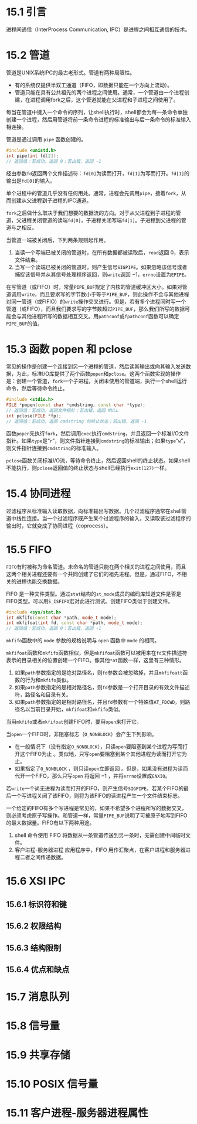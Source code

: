 # 15.1 引言
进程间通信（InterProcess Communication, IPC）是进程之间相互通信的技术。<br>
# 15.2 管道
管道是UNIX系统IPC的最古老形式。管道有两种局限性。<br>
* 有的系统仅提供半双工通道（FIFO，即数据只能在一个方向上流动）。<br>
* 管道只能在具有公共祖先的两个进程之间使用。通常，一个管道由一个进程创建，在进程调用fork之后，这个管道就能在父进程和子进程之间使用了。<br>

每当在管道中键入一个命令的序列，让shell执行时，shell都会为每一条命令单独创建一个进程，然后用管道将前一条命令进程的标准输出与后一条命令的标准输入相连接。<br>

管道是通过调用 `pipe` 函数创建的。<br>
```c++
#include <unistd.h>
int pipe(int fd[2]);
// 返回值：若成功，返回 0；若出错，返回 -1
```
经由参数`fd`返回两个文件描述符：`fd[0]`为读而打开，`fd[1]`为写而打开。`fd[1]`的输出是`fd[0]`的输入。<br>

单个进程中的管道几乎没有任何用处。通常，进程会先调用`pipe`，接着`fork`，从而创建从父进程到子进程的IPC通道。<br>

`fork`之后做什么取决于我们想要的数据流的方向。对于从父进程到子进程的管道，父进程关闭管道的读端`fd[0]`，子进程关闭写端`fd[1]`。子进程到父进程的管道与之相反。<br>

当管道一端被关闭后，下列两条规则起作用。<br>
1. 当读一个写端已被关闭的管道时，在所有数据都被读取后，`read`返回 0，表示文件结束。<br>
2. 当写一个读端已被关闭的管道时，则产生信号`SIGPIPE`。如果忽略该信号或者捕捉该信号并从其信号处理程序返回，则`write`返回 −1，`errno`设置为`EPIPE`。<br>

在写管道（或FIFO）时，常量`PIPE_BUF`规定了内核的管道缓冲区大小。如果对管道调用`write`，而且要求写的字节数小于等于`PIPE_BUF`，则此操作不会与其他进程对同一管道（或FIFIO）的`write`操作交叉进行。但是，若有多个进程同时写一个管道（或FIFO），而且我们要求写的字节数超过`PIPE_BUF`，那么我们所写的数据可能会与其他进程所写的数据相互交叉。用`pathconf`或`fpathconf`函数可以确定`PIPE_BUF`的值。<br>
# 15.3 函数 popen 和 pclose
常见的操作是创建一个连接到另一个进程的管道，然后读其输出或向其输入发送数据，为此，标准I/O库提供了两个函数`popen`和`pclose`。这两个函数实现的操作是：创建一个管道，`fork`一个子进程，关闭未使用的管道端，执行一个shell运行命令，然后等待命令终止。<br>
```c++
#include <stdio.h>
FILE *popen(const char *cmdstring, const char *type);
// 返回值：若成功，返回文件指针；若出错，返回 NULL
int pclose(FILE *fp);
// 返回值：若成功，返回 cmdstring 的终止状态；若出错，返回 -1
```
函数`popen`先执行`fork`，然后调用`exec`执行`cmdstring`，并且返回一个标准I/O文件指针。如果`type`是“`r`”，则文件指针连接到`cmdstring`的标准输出；如果`type`“`w`”，则文件指针连接到`cmdstring`的标准输入。<br>

`pclose`函数关闭标准I/O流，等待命令终止，然后返回shell的终止状态。如果shell不能执行，则`pclose`返回值的终止状态与shell已经执行`exit(127)`一样。<br>
# 15.4 协同进程
过滤程序从标准输入读取数据，向标准输出写数据。几个过滤程序通常在shell管道中线性连接。当一个过滤程序既产生某个过滤程序的输入，又读取该过滤程序的输出时，它就变成了协同进程（coprocess）。<br>
# 15.5 FIFO
`FIFO`有时被称为命名管道。未命名的管道只能在两个相关的进程之间使用，而且这两个相关进程还要有一个共同创建了它们的祖先进程。但是，通过FIFO，不相关的进程也能交换数据。<br>

FIFO 是一种文件类型。通过`stat`结构的`st_mode`成员的编码库知道文件是否是FIFO类型。可以用`S_ISFIFO`宏对此进行测试。创建FIFO类似于创建文件。<br>
```c++
#include <sys/stat.h>
int mkfifo(const char *path, mode_t mode);
int mkfifoat(int fd, const char *path, mode_t mode);
// 返回值：若成功，返回 0；若出错，返回 -1
```
`mkfifo`函数中的 `mode` 参数的规格说明与 `open` 函数中 `mode` 的相同。<br>

`mkfifoat`函数和`mkfifo`函数相似，但是`mkfifoat`函数可以被用来在`fd`文件描述符表示的目录相关的位置创建一个FIFO。像其他`*at`函数一样，这里有三种情形。<br>
1. 如果`path`参数指定的是绝对路径名，则`fd`参数会被忽略掉，并且`mkfifoatt`函数的行为和`mkfifo`类似。<br>
2. 如果`path`参数指定的是相对路径名，则`fd`参数是一个打开目录的有效文件描述符，路径名和目录有关。<br>
3. 如果`path`参数指定的是相对路径名，并且`fd`参数有一个特殊值`AT_FDCWD`，则路径名以当前目录开始，`mkfifoat`和`mkfifo`类似。<br>

当用`mkfifo`或者`mkfifoat`创建FIFO时，要用`open`来打开它。<br>

当`open`一个FIFO时，非阻塞标志（`O_NONBLOCK`）会产生下列影响。<br>
* 在一般情况下（没有指定`O_NONBLOCK`），只读`open`要阻塞到某个进程为写而打开这个FIFO为止 。类似地，只写`open`要阻塞到某个其他进程为读而打开它为止。<br>
* 如果指定了`O_NONBLOCK` ，则只读`open`立即返回 。但是，如果没有进程为读而代开一个FIFO，那么只写`open` 将返回 −1 ，并将`errno`设置成`ENXIO`。<br>

若`write`一个尚无进程为读而打开的FIFO，则产生信号`SIGPIPE`。若某个FIFO的最后一个写进程关闭了该FIFO，则将为该FIFO的读进程产生一个文件结束标志。<br>

一个给定的FIFO有多个写进程是常见的，如果不希望多个进程所写的数据交叉，则必须考虑原子写操作。和管道一样，常量`PIPE_BUF`说明了可被原子地写到FIFO的最大数据量。FIFO有以下两种用途。<br>

1. shell 命令使用 FIFO 将数据从一条管道传送到另一条时，无需创建中间临时文件。
2. 客户进程-服务器进程 应用程序中，FIFO 用作汇聚点，在客户进程和服务器进程二者之间传递数据。<br>

# 15.6 XSI IPC
## 15.6.1 标识符和键
## 15.6.2 权限结构
## 15.6.3 结构限制
## 15.6.4 优点和缺点
# 15.7 消息队列
# 15.8 信号量
# 15.9 共享存储
# 15.10 POSIX 信号量
# 15.11 客户进程-服务器进程属性